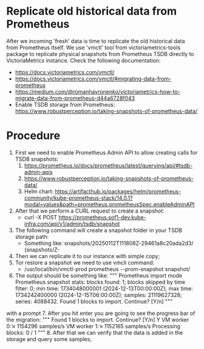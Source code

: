 # Replicate old historical data from Prometheus

After we incoming 'fresh' data is time to replicate the old historical data from Prometheus itself.
We use 'vmctl' tool from victoriametrics-tools package to replicate physical snapshots from Prometheus
TSDB directly to VictoriaMetrics instance. Check the following documentation:
* https://docs.victoriametrics.com/vmctl/
* https://docs.victoriametrics.com/vmctl/#migrating-data-from-prometheus
* https://medium.com/@romanhavronenko/victoriametrics-how-to-migrate-data-from-prometheus-d44a6728f043
* Enable TSDB storage from Prometheus: https://www.robustperception.io/taking-snapshots-of-prometheus-data/

# Procedure

1. First we need to enable Prometheus Admin API to allow creating calls for TSDB snapshots:
	1. https://prometheus.io/docs/prometheus/latest/querying/api/#tsdb-admin-apis
	2. https://www.robustperception.io/taking-snapshots-of-prometheus-data/
	3. Helm chart: https://artifacthub.io/packages/helm/prometheus-community/kube-prometheus-stack/14.0.1?modal=values&path=prometheus.prometheusSpec.enableAdminAPI
2. After that we perform a CURL request to create a snapshot:
	* curl -X POST https://prometheus.sof1-dev.kube-infra.com/api/v1/admin/tsdb/snapshot
3. The following command will create a snapshot folder in your TSDB storage path:
	* Something like: snapshots/20250112T111808Z-29461a8c20ada2d3/ (snapshots/<YYYYMMddHHmmss>Z-<hash>
4. Then we can replicate it to our instance with simple copy;
5. Tor restore a snapshot we need to use vmcli command:
	* /usr/local/bin/vmctl-prod  prometheus --prom-snapshot snapshot/
6. The output should be something like:
"""
	Prometheus import mode
	Prometheus snapshot stats:
	  blocks found: 1;
	  blocks skipped by time filter: 0;
	  min time: 1734048000001 (2024-12-13T00:00:00Z);
	  max time: 1734242400000 (2024-12-15T06:00:00Z);
	  samples: 21119627328;
	  series: 4088432.
	Found 1 blocks to import. Continue? [Y/n]
"""

with a prompt
7. After you hit enter you are going to see the progress bar of the migration:
"""
	Found 1 blocks to import. Continue? [Y/n] Y
	VM worker 0:↘ 1154296 samples/s
	VM worker 1:↘ 1152165 samples/s
	Processing blocks: 0 / 1
"""
8. After that we can verify that the data is added in the storage and query some samples;
